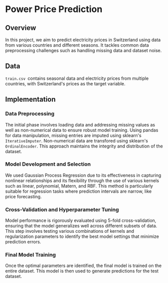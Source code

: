 # Power Price Prediction
## Overview
In this project, we aim to predict electricity prices in Switzerland using data from various countries and different seasons.
It tackles common data preprocessing challenges such as handling missing data and dataset noise.

## Data
`train.csv `contains seasonal data and electricity prices from multiple countries, with Switzerland's prices as the target variable.

## Implementation
### Data Preprocessing
The initial phase involves loading data and addressing missing values as well as non-numerical data to ensure robust model training. 
Using pandas for data manipulation, missing entries are imputed using sklearn's `IterativeImputer`. Non-numerical data are transfored using sklearn's `OrdinalEncoder`. 
This approach maintains the integrity and distribution of the dataset.
### Model Development and Selection
We used Gaussian Process Regression due to its effectiveness in capturing nonlinear relationships and its flexibility through the use of various kernels such as linear, polynomial, Matern, and RBF. 
This method is particularly suitable for regression tasks where prediction intervals are narrow, like price forecasting.
### Cross-Validation and Hyperparameter Tuning
Model performance is rigorously evaluated using 5-fold cross-validation, ensuring that the model generalizes well across different subsets of data. 
This step involves testing various combinations of kernels and regularization parameters to identify the best model settings that minimize prediction errors.
### Final Model Training
Once the optimal parameters are identified, the final model is trained on the entire dataset. 
This model is then used to generate predictions for the test dataset.

